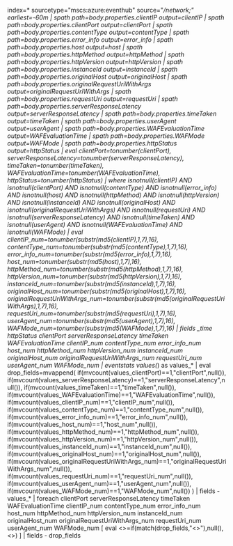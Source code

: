 index=* sourcetype="mscs:azure:eventhub" source="*/network;" earliest=-60m
| spath path=body.properties.clientIP output=clientIP
| spath path=body.properties.clientPort output=clientPort
| spath path=body.properties.contentType output=contentType
| spath path=body.properties.error_info output=error_info
| spath path=body.properties.host output=host
| spath path=body.properties.httpMethod output=httpMethod
| spath path=body.properties.httpVersion output=httpVersion
| spath path=body.properties.instanceId output=instanceId
| spath path=body.properties.originalHost output=originalHost
| spath path=body.properties.originalRequestUriWithArgs output=originalRequestUriWithArgs
| spath path=body.properties.requestUri output=requestUri
| spath path=body.properties.serverResponseLatency output=serverResponseLatency
| spath path=body.properties.timeTaken output=timeTaken
| spath path=body.properties.userAgent output=userAgent
| spath path=body.properties.WAFEvaluationTime output=WAFEvaluationTime
| spath path=body.properties.WAFMode output=WAFMode
| spath path=body.properties.httpStatus output=httpStatus
| eval clientPort=tonumber(clientPort),
        serverResponseLatency=tonumber(serverResponseLatency),
        timeTaken=tonumber(timeTaken),
        WAFEvaluationTime=tonumber(WAFEvaluationTime),
        httpStatus=tonumber(httpStatus)
| where isnotnull(clientIP) AND isnotnull(clientPort) AND isnotnull(contentType) AND isnotnull(error_info)
    AND isnotnull(host) AND isnotnull(httpMethod) AND isnotnull(httpVersion)
    AND isnotnull(instanceId) AND isnotnull(originalHost)
    AND isnotnull(originalRequestUriWithArgs) AND isnotnull(requestUri)
    AND isnotnull(serverResponseLatency) AND isnotnull(timeTaken)
    AND isnotnull(userAgent) AND isnotnull(WAFEvaluationTime)
    AND isnotnull(WAFMode)
| eval clientIP_num=tonumber(substr(md5(clientIP),1,7),16),
        contentType_num=tonumber(substr(md5(contentType),1,7),16),
        error_info_num=tonumber(substr(md5(error_info),1,7),16),
        host_num=tonumber(substr(md5(host),1,7),16),
        httpMethod_num=tonumber(substr(md5(httpMethod),1,7),16),
        httpVersion_num=tonumber(substr(md5(httpVersion),1,7),16),
        instanceId_num=tonumber(substr(md5(instanceId),1,7),16),
        originalHost_num=tonumber(substr(md5(originalHost),1,7),16),
        originalRequestUriWithArgs_num=tonumber(substr(md5(originalRequestUriWithArgs),1,7),16),
        requestUri_num=tonumber(substr(md5(requestUri),1,7),16),
        userAgent_num=tonumber(substr(md5(userAgent),1,7),16),
        WAFMode_num=tonumber(substr(md5(WAFMode),1,7),16)
| fields _time httpStatus clientPort serverResponseLatency timeTaken WAFEvaluationTime clientIP_num contentType_num error_info_num host_num httpMethod_num httpVersion_num instanceId_num originalHost_num originalRequestUriWithArgs_num requestUri_num userAgent_num WAFMode_num
| eventstats values(*) as values_*
| eval drop_fields=mvappend(
        if(mvcount(values_clientPort)==1,"clientPort",null()),
        if(mvcount(values_serverResponseLatency)==1,"serverResponseLatency",null()),
        if(mvcount(values_timeTaken)==1,"timeTaken",null()),
        if(mvcount(values_WAFEvaluationTime)==1,"WAFEvaluationTime",null()),
        if(mvcount(values_clientIP_num)==1,"clientIP_num",null()),
        if(mvcount(values_contentType_num)==1,"contentType_num",null()),
        if(mvcount(values_error_info_num)==1,"error_info_num",null()),
        if(mvcount(values_host_num)==1,"host_num",null()),
        if(mvcount(values_httpMethod_num)==1,"httpMethod_num",null()),
        if(mvcount(values_httpVersion_num)==1,"httpVersion_num",null()),
        if(mvcount(values_instanceId_num)==1,"instanceId_num",null()),
        if(mvcount(values_originalHost_num)==1,"originalHost_num",null()),
        if(mvcount(values_originalRequestUriWithArgs_num)==1,"originalRequestUriWithArgs_num",null()),
        if(mvcount(values_requestUri_num)==1,"requestUri_num",null()),
        if(mvcount(values_userAgent_num)==1,"userAgent_num",null()),
        if(mvcount(values_WAFMode_num)==1,"WAFMode_num",null())
    )
| fields - values_*
| foreach clientPort serverResponseLatency timeTaken WAFEvaluationTime clientIP_num contentType_num error_info_num host_num httpMethod_num httpVersion_num instanceId_num originalHost_num originalRequestUriWithArgs_num requestUri_num userAgent_num WAFMode_num
    [ eval <<FIELD>>=if(match(drop_fields,"<<FIELD>>"),null(),<<FIELD>>) ]
| fields - drop_fields
